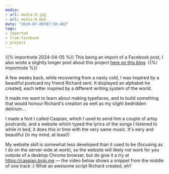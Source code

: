 ```yaml
---
media:
- url: media-0.jpg
- url: media-0.mp4
date: "2019-07-09T07:50:48Z"
tags:
- imported
- from-facebook
- project
---
```


{{% importnote 2024-04-05 %}}
This being an import of a Facebook post, I also wrote a slightly longer post about this project [here on this blog](/posts/the-beauty-of-type/).
{{%/ importnote %}}

A few weeks back, while recovering from a nasty cold, I was inspired by a beautiful postcard my friend Richard sent. It displayed an alphabet he created, each letter inspired by a different writing system of the world.

It made me want to learn about making typefaces, and to build something that would honour Richard's creation as well as my slight bedridden delirium…

I made a font I called Caspian, which I used to send him a couple of artsy postcards, and a website which typed the lyrics of the songs I listened to while in bed, it does this in time with the very same music. It's eery and beautiful (in my mind, at least!)

My website skill is somewhat less developed than it used to be (focusing as I do on the server-side at work), so the website will likely not work for you outside of a desktop Chrome browser, but do give it a try at https://caspian.byjp.me — the video below shows a snippet from the middle of one track :) What an awesome script Richard created, eh?

